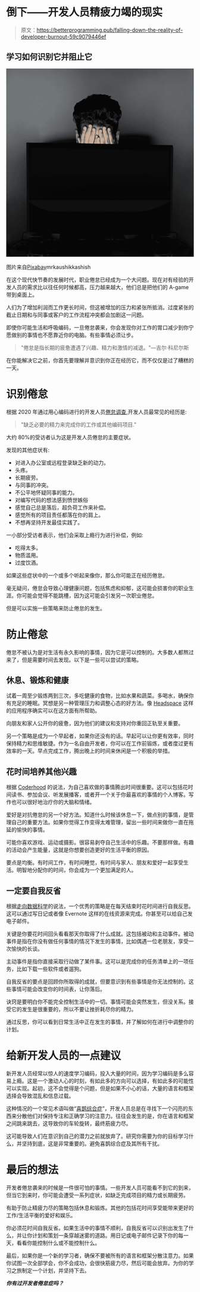 # 倒下——开发人员精疲力竭的现实

> 原文：<https://betterprogramming.pub/falling-down-the-reality-of-developer-burnout-59c9079446ef>

## 学习如何识别它并阻止它

![](img/0753a9f47cc7973a144129a2b274d8bd.png)

图片来自[Pixabay](https://pixabay.com/?utm_source=link-attribution&utm_medium=referral&utm_campaign=image&utm_content=4287030)mrkaushikkashish

在这个现代快节奏的发展时代，职业倦怠已经成为一个大问题。现在对有经验的开发人员的需求比以往任何时候都高，压力越来越大，他们总是把他们的 A-game 带到桌面上。

人们为了增加利润而工作更长时间，但这被增加的压力和紧张所抵消。过度紧张的截止日期和与同事或客户的工作流程冲突都会加剧这一问题。

即使你可能生活和呼吸编码，一旦倦怠袭来，你会发现你对工作的胃口减少到你宁愿做别的事情也不愿靠近你的电脑。有些事情必须让步。

> "倦怠是指长期的疲惫遭遇了兴趣、精力和激情的减退。"—吉尔·科尼尔斯

在你能解决它之前，你首先要理解并意识到你正在经历它，而不仅仅是过了糟糕的一天。

# 识别倦怠

根据 2020 年通过用心编码进行的开发人员[倦怠调查](https://codingmindfully.com/the-software-developer-burnout-survey-2019-2020/),开发人员最常见的经历是:

> "缺乏必要的精力来完成你的工作或其他编码项目."

大约 80%的受访者认为这是开发人员倦怠的主要症状。

发现的其他症状有:

*   对进入办公室或远程登录缺乏新的动力。
*   头疼。
*   长期疲劳。
*   与同事的冲突。
*   不公平地怀疑同事的能力。
*   对编写代码的想法感到愤世嫉俗
*   感觉自己总是落后，超负荷工作来补偿。
*   感觉所有的项目责任都落在你的肩上。
*   不想再坚持开发最佳实践了。

一小部分受访者表示，他们会采取上瘾行为进行补偿，例如:

*   吃得太多。
*   物质滥用。
*   过度饮酒。

如果这些症状中的一个或多个听起来像你，那么你可能正在经历倦怠。

毫无疑问，倦怠会导致心理健康问题，包括焦虑和抑郁，这可能会损害你的职业生涯。你可能会觉得不能跳槽，因为这可能会引发另一次职业倦怠。

但是可以实施一些策略来防止倦怠的发生。

# 防止倦怠

倦怠不被认为是对生活有永久影响的事情，因为它是可以控制的。大多数人都熬过来了，但是需要时间去发现。以下是一些可以尝试的策略。

## **休息、锻炼和健康**

试着一周至少锻炼两到三次，多吃健康的食物，比如水果和蔬菜。多喝水，确保你有充足的睡眠。冥想是另一种管理压力和调整心态的好方法。像 [Headspace](https://www.headspace.com/) 这样的应用程序确实可以在这方面有所帮助。

向朋友和家人公开你的疲惫，因为他们的建议和支持对你重回正轨至关重要。

另一个策略是成为一个早起者，如果你还没有的话。早起可以让你更有效率，同时保持精力和思维敏捷。作为一名自由开发者，你可以在工作前锻炼，或者度过更有效率的一天。早点完成工作，腾出晚上的时间来休闲是一个积极的举措。

## 花时间培养其他兴趣

根据 [Coderhood](https://www.coderhood.com/a-programmer-burnout-story-how-to-recognize-it-and-avoid-it/) 的说法，为自己喜欢做的事情腾出时间很重要。这可以包括花时间读书、参加会议、听发展播客，或者开一个关于你最喜欢的事情的个人博客。写作也可以很好地治疗你的大脑和情绪。

爱好是对抗倦怠的另一个好方法。知道什么时候该休息一下，做点别的事情，是管理自己的重要方法。如果你觉得工作变得太难管理，留出一些时间来做你一直在拖延的愉快的事情。

可能你喜欢游戏、运动或摄影。很容易剥夺自己生活中的乐趣。不要那样做。有趣的活动会产生能量，这就是你想要创造更好的生活平衡的原因。

要点是均衡。有时间工作，有时间睡觉，有时间与家人、朋友和爱好一起享受生活。明智地分配你的时间，你会成为一个更加满足的人。

## 一定要自我反省

根据[走向数据科学](https://towardsdatascience.com/7-reasons-why-programmers-burn-out-44a40bf8948d)的说法，一个优秀的策略是在每天结束时花时间进行自我反思。这可以通过写日记或者像 Evernote 这样的在线资源来完成。你甚至可以给自己发电子邮件。

关键是你要花时间回头看看那天你取得了什么成就。这包括被动和主动事件。被动事件是指在你没有做任何事情的情况下发生的事情，比如偶遇一位老朋友，享受一次愉快的长谈。

主动事件是指你直接采取行动做了某件事。这可以是完成你的任务清单上的一项任务，比如下载一些软件或者遛狗。

自我反省的要点是回顾你所取得的成就，但要意识到有些事情是你无法控制的。这些事情可能会改变你的时间表，让你落后。

诀窍是要明白你不能完全控制生活中的一切。事情可能会突然发生，但没关系。接受它的发生是很重要的，所以不要让挫折耗尽你的精力。

通过反思，你可以看到日常生活中正在发生的事情，并了解如何在进行中调整你的计划。

# 给新开发人员的一点建议

新开发人员经常以惊人的速度学习编码，投入大量的时间，因为学习编码是多么容易上瘾。这是一个激动人心的时刻，有如此多的方向可以选择，有如此多的可能性可以实现。起初，这不会觉得是个问题，但是如果不小心的话，大量的语言和框架选择会导致混乱和信息过载。

这种情况的一个常见术语叫做“[喜鹊综合症](https://blog.codinghorror.com/the-magpie-developer/)”，开发人员总是在寻找下一个闪亮的东西来分散他们对保持专注和正确学习的注意力。往往会发生的是，你在语言和框架之间跳来跳去，这导致你的车轮旋转，最终筋疲力尽。

这可能导致人们在意识到自己的潜力之前就放弃了。研究你需要为你的目标学习什么，并坚持到底，这是非常重要的。避免喜鹊综合症及其所有干扰。

# 最后的想法

开发者倦怠袭来的时候是一件很可怕的事情。一些开发人员可能看不到它的到来，但当它到来时，你可能会遭受一系列症状，如缺乏完成项目的精力或长期疲劳。

有助于防止精疲力尽的策略包括休息和锻炼。其他的包括花时间享受能带来更好的工作/生活平衡的爱好和娱乐。

你必须花时间自我反省。如果生活中的事情不顺利，自我反省可以识别出发生了什么，并让你计划和策划一条穿越迷雾的道路。用日记或电子邮件记录下你的每一天，看看你能控制什么或不能控制什么。

最后，如果你是一个新的学习者，确保不要被所有的语言和框架分散注意力。如果你试图一次全部学会，你不会成功，会很快筋疲力尽，然后可能会放弃。为你的学习之旅制定一个计划，并坚持下去。

***你有过开发者倦怠症吗？***